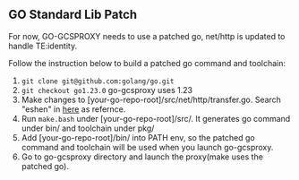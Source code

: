 ## GO Standard Lib Patch

For now, GO-GCSPROXY needs to use a patched go, net/http is updated to handle TE:identity. 

Follow the instruction below to build a patched go command and toolchain:
1. ```git clone git@github.com:golang/go.git```
2. ```git checkout go1.23.0``` go-gcsproxy uses 1.23
3. Make changes to [your-go-repo-root]/src/net/http/transfer.go. Search "eshen" in [here](./go-net-http-patch/transfer.go) as refernce. 
4. Run ```make.bash``` under [your-go-repo-root]/src/. It generates go command under bin/ and toolchain under pkg/
5. Add [your-go-repo-root]/bin/ into PATH env, so the patched go command and toolchain will be used when you launch go-gcsproxy.
6. Go to go-gcsproxy directory and launch the proxy(make uses the patched go). 
